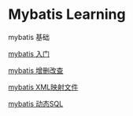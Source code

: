 # Mybatis Learning

mybatis 基础

[mybatis 入门](https://github.com/ehian-alt/Mybatis-learning/blob/726e20a7d1c22c4e0c4a1ada5b6b9ac660ebbb67/mybatis%E5%85%A5%E9%97%A8.md)

[mybatis 增删改查](https://github.com/ehian-alt/Mybatis-learning/blob/726e20a7d1c22c4e0c4a1ada5b6b9ac660ebbb67/mybatis%20%E5%A2%9E%E5%88%A0%E6%94%B9%E6%9F%A5.md)

[mybatis XML映射文件](https://github.com/ehian-alt/Mybatis-learning/blob/726e20a7d1c22c4e0c4a1ada5b6b9ac660ebbb67/mybatis%20XML%E6%98%A0%E5%B0%84.md)

[mybatis 动态SQL](https://github.com/ehian-alt/Mybatis-learning/blob/726e20a7d1c22c4e0c4a1ada5b6b9ac660ebbb67/mybatis%20%E5%8A%A8%E6%80%81sql.md)